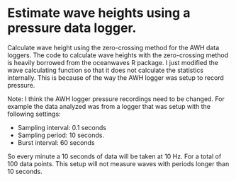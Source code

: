 # Estimate wave heights using a pressure data logger.

Calculate wave height using the zero-crossing method for the AWH data loggers.
The code to calculate wave heights with the zero-crossing method is heavily
borrowed from the oceanwaves R package.
I just modified the wave calculating function so that it does not calculate the
statistics internally. 
This is because of the way the AWH logger was setup to record pressure.

Note: I think the AWH logger pressure recordings need to be changed.
For example the data analyzed was from a logger that was setup with the following settings:

* Sampling interval: 0.1 seconds
* Sampling period: 10 seconds.
* Burst interval: 60 seconds

So every minute a 10 seconds of data will be taken at 10 Hz. 
For a total of 100 data points.
This setup will not measure waves with periods longer than 10 seconds.
